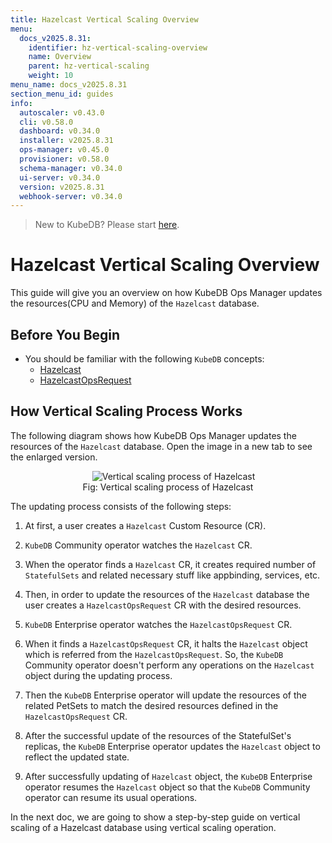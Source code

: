 ```yaml
---
title: Hazelcast Vertical Scaling Overview
menu:
  docs_v2025.8.31:
    identifier: hz-vertical-scaling-overview
    name: Overview
    parent: hz-vertical-scaling
    weight: 10
menu_name: docs_v2025.8.31
section_menu_id: guides
info:
  autoscaler: v0.43.0
  cli: v0.58.0
  dashboard: v0.34.0
  installer: v2025.8.31
  ops-manager: v0.45.0
  provisioner: v0.58.0
  schema-manager: v0.34.0
  ui-server: v0.34.0
  version: v2025.8.31
  webhook-server: v0.34.0
---
```


> New to KubeDB? Please start [here](/docs/v2025.8.31/README).

# Hazelcast Vertical Scaling Overview

This guide will give you an overview on how KubeDB Ops Manager updates the resources(CPU and Memory) of the `Hazelcast` database.

## Before You Begin

- You should be familiar with the following `KubeDB` concepts:
  - [Hazelcast](/docs/v2025.8.31/guides/hazelcast/concepts/hazelcast)
  - [HazelcastOpsRequest](/docs/v2025.8.31/guides/hazelcast/concepts/hazelcast-opsrequest)

## How Vertical Scaling Process Works

The following diagram shows how KubeDB Ops Manager updates the resources of the `Hazelcast` database. Open the image in a new tab to see the enlarged version.

<figure align="center">
      <img alt="Vertical scaling process of Hazelcast" src="/docs/v2025.8.31/images/day-2-operation/hazelcast/hz-vertical-scaling.svg">
<figcaption align="center">Fig: Vertical scaling process of Hazelcast</figcaption>
</figure>

The updating process consists of the following steps:

1. At first, a user creates a `Hazelcast` Custom Resource (CR).

2. `KubeDB` Community operator watches the `Hazelcast` CR.

3. When the operator finds a `Hazelcast` CR, it creates required number of `StatefulSets` and related necessary stuff like appbinding, services, etc.

4. Then, in order to update the resources of the `Hazelcast` database the user creates a `HazelcastOpsRequest` CR with the desired resources.

5. `KubeDB` Enterprise operator watches the `HazelcastOpsRequest` CR.

6. When it finds a `HazelcastOpsRequest` CR, it halts the `Hazelcast` object which is referred from the `HazelcastOpsRequest`. So, the `KubeDB` Community operator doesn't perform any operations on the `Hazelcast` object during the updating process.

7. Then the `KubeDB` Enterprise operator will update the resources of the related PetSets to match the desired resources defined in the `HazelcastOpsRequest` CR.

8. After the successful update of the resources of the StatefulSet's replicas, the `KubeDB` Enterprise operator updates the `Hazelcast` object to reflect the updated state.

9. After successfully updating of `Hazelcast` object, the `KubeDB` Enterprise operator resumes the `Hazelcast` object so that the `KubeDB` Community operator can resume its usual operations.

In the next doc, we are going to show a step-by-step guide on vertical scaling of a Hazelcast database using vertical scaling operation.

